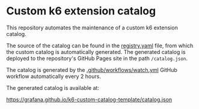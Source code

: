 # Custom k6 extension catalog

This repository automates the maintenance of a custom k6 extension catalog.

The source of the catalog can be found in the [registry.yaml](registry.yaml) file, from which the custom catalog is automatically generated. The generated catalog is deployed to the repository's GitHub Pages site in the path `/catalog.json`.

The catalog is generated by the [.github/workflows/watch.yml](.github/workflows/watch.yml) GitHub workflow automatically every 2 hours.

The generated catalog is available at:
<!-- replace https://grafana.github.io/k6-custom-catalog-template prefix with your GitHub Pages site URL -->
https://grafana.github.io/k6-custom-catalog-template/catalog.json

